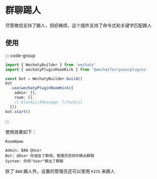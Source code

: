# 群聊踢人

尽管微信支持了踢人，但好麻烦，这个插件支持了命令式和关键字匹配踢人

## 使用

::: code-group
```ts twoslash [bot.ts]
import { WechatyBuilder } from 'wechaty'
import { wechatyPluginRoomKick } from '@wechatferryxxx/plugins'

const bot = WechatyBuilder.build()
bot
  .use(wechatyPluginRoomKick({
    admin: [],
    room: [],
    // blackListMessage: [/fuck/i]
  }))
bot.start()
```
:::

使用效果如下：

```
RoomName

Admin: BAN @User
Bot: @User 你违反了群规，管理员现将你移出群聊
System: 你将"User"移出了群聊
```

除了 `BAN` 踢人外，设置的管理员还可以使用 `KICK` 来踢人
